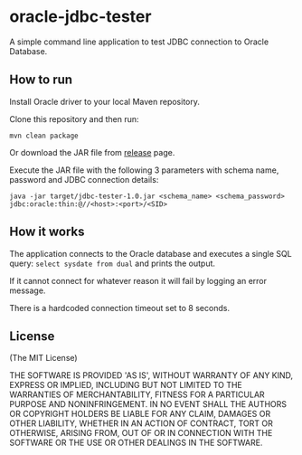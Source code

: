 # oracle-jdbc-tester

A simple command line application to test JDBC connection to Oracle Database.

## How to run

Install Oracle driver to your local Maven repository.

Clone this repository and then run:

```
mvn clean package
```
Or download the JAR file from [release](https://github.com/aimtiaz11/jdbc-tester/releases) page. 

Execute the JAR file with the following 3 parameters with schema name, password and JDBC connection details:

```
java -jar target/jdbc-tester-1.0.jar <schema_name> <schema_password> jdbc:oracle:thin:@//<host>:<port>/<SID>
```
## How it works

The application connects to the Oracle database and executes a single SQL query: `select sysdate from dual` and prints the output. 

If it cannot connect for whatever reason it will fail by logging an error message.

There is a hardcoded connection timeout set to 8 seconds.

## License

(The MIT License)

THE SOFTWARE IS PROVIDED 'AS IS', WITHOUT WARRANTY OF ANY KIND, EXPRESS OR IMPLIED, INCLUDING BUT NOT LIMITED TO THE WARRANTIES OF MERCHANTABILITY, FITNESS FOR A PARTICULAR PURPOSE AND NONINFRINGEMENT. IN NO EVENT SHALL THE AUTHORS OR COPYRIGHT HOLDERS BE LIABLE FOR ANY CLAIM, DAMAGES OR OTHER LIABILITY, WHETHER IN AN ACTION OF CONTRACT, TORT OR OTHERWISE, ARISING FROM, OUT OF OR IN CONNECTION WITH THE SOFTWARE OR THE USE OR OTHER DEALINGS IN THE SOFTWARE.